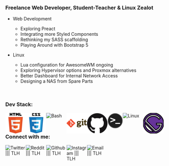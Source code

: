 <!-- List Of Websites-->
[twitter]: https://www.twitter.com/thomashighbaugh
[reddit]: https://www.reddit.com/user/ThomasLeonHighbaugh
[github]: https://www.github.com/Thomashighbaugh
[instagram]: https://www.instagram.com/thomashighbaugh/
[zoho]: mailto:thighbaugh@zoho.com
[bmac]: https://www.buymeacoffee.com/thomashighbaugh
[ko-fi]: https://ko-fi.com/thomashighbaugh
[paypal]: paypal.me/thomasleonhighbaugh
[patreon]: https://www.patreon.com/thomasleonhighbaugh


### Freelance Web Developer, Student-Teacher & Linux Zealot
- Web Development
  - Exploring Preact
  - Integrating more Styled Components
  - Rethinking my SASS scaffolding
  - Playing Around with Bootstrap 5 

- Linux 
  - Lua configuration for AwesomeWM ongoing
  - Exploring Hypervisor options and Proxmox alternatives
  - Better Dashboard for Internal Network Access
  - Designing a NAS from Spare Parts


<br />

### Dev Stack:
[<img align="left" alt="HTML5" width="64px" src="https://raw.githubusercontent.com/github/explore/80688e429a7d4ef2fca1e82350fe8e3517d3494d/topics/html/html.png" />](https://www.google.com/search?&q=HTML5)      [<img align="left" alt="CSS3" width="64px" src="https://raw.githubusercontent.com/github/explore/80688e429a7d4ef2fca1e82350fe8e3517d3494d/topics/css/css.png" />](https://www.google.com/search?&q=CSS)     [<img align="left" alt="Bash" width="64px" src="https://raw.githubusercontent.com/odb/official-bash-logo/master/assets/Logos/Icons/SVG/128x128.svg" />](https://www.google.com/search?&q=Bash)      [<img align="left" alt="Git" width="64px" src="https://raw.githubusercontent.com/github/explore/80688e429a7d4ef2fca1e82350fe8e3517d3494d/topics/git/git.png" />](https://www.google.com/search?&q=Git)      [<img align="left" alt="GitHub" width="64px" src="https://raw.githubusercontent.com/github/explore/78df643247d429f6cc873026c0622819ad797942/topics/github/github.png" />](https://www.google.com/search?&q=Github)      [<img align="left" alt="Terminal" width="48px" src="https://raw.githubusercontent.com/github/explore/80688e429a7d4ef2fca1e82350fe8e3517d3494d/topics/terminal/terminal.png" />](https://www.google.com/search?&q=command+line+interface)      [<img align="left" alt="Linux" width="64px" src="https://image.flaticon.com/icons/svg/226/226772.svg" />](https://www.google.com/search?&q=Linux)  [<img align="left" alt="Gatsby.js" width="64px" src="https://raw.githubusercontent.com/grommet/grommet-icons/42afc131e8d20dab8a2ab01b6830dbf4c1a49f0c/public/img/gatsbyjs.svg" />](https://gatsbyjs.org)
<br/>
<br/>
### Connect with me:
[<img align="left" alt="Twitter ||| TLH" width="64px" src="https://image.flaticon.com/icons/svg/733/733579.svg" />][twitter]
[<img align="left"  alt="Reddit ||| TLH" width="64px" src="https://image.flaticon.com/icons/svg/2111/2111589.svg" />][reddit]
[<img align="left" alt="Github ||| TLH" width="64px" src="https://image.flaticon.com/icons/svg/733/733553.svg" />][github]
[<img align="left" alt="Instagram ||| TLH" width="64px" src="https://image.flaticon.com/icons/svg/733/733558.svg" />][instagram]
[<img align="left" alt="Email ||| TLH" width="64px" src="https://image.flaticon.com/icons/svg/732/732200.svg" />][zoho]
